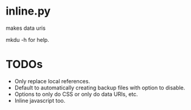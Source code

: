 inline.py
=========
makes data uris

mkdu -h for help.


TODOs
=====
- Only replace local references.
- Default to automatically creating backup files with option to disable.
- Options to only do CSS or only do data URIs, etc.
- Inline javascript too.

